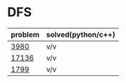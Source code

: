# DFS

|problem|solved(python/c++)|
|---|---|
|[3980](https://www.acmicpc.net/problem/3980)|v/v|
|[17136](https://www.acmicpc.net/problem/17136)|v/v|
|[1799](https://www.acmicpc.net/problem/1799)|v/v|
